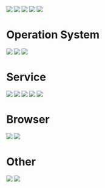 [![](https://raw.githubusercontent.com/nitadori528-hym/nitadori528-hym/master/profile-summary-card-output/github_dark/0-profile-details.svg)](https://github.com/vn7n24fzkq/github-profile-summary-cards)  [![](https://raw.githubusercontent.com/nitadori528-hym/nitadori528-hym/master/profile-summary-card-output/github_dark/1-repos-per-language.svg)](https://github.com/vn7n24fzkq/github-profile-summary-cards) [![](https://raw.githubusercontent.com/nitadori528-hym/nitadori528-hym/master/profile-summary-card-output/github_dark/2-most-commit-language.svg)](https://github.com/vn7n24fzkq/github-profile-summary-cards)
[![](https://raw.githubusercontent.com/nitadori528-hym/nitadori528-hym/master/profile-summary-card-output/github_dark/3-stats.svg)](https://github.com/vn7n24fzkq/github-profile-summary-cards) [![](https://raw.githubusercontent.com/nitadori528-hym/nitadori528-hym/master/profile-summary-card-output/github_dark/4-productive-time.svg)](https://github.com/vn7n24fzkq/github-profile-summary-cards)

# Operation System
[<img src="https://img.shields.io/badge/-Android-263674.svg?logo=Android&style=flat-square">](https://www.android.com/)
[<img src="https://img.shields.io/badge/-Windows-0078D7.svg?logo=Windows&style=flat-square">](https://www.microsoft.com/ja-jp/windows)
[<img src="https://img.shields.io/badge/Ubuntu-Linux-4FC08D.svg?logo=Ubuntu&style=flat-square">](https://jp.ubuntu.com/)
# Service
[<img src="https://img.shields.io/badge/-Twitter-008080.svg?logo=Twitter&style=flat-square">](https://www.twitter.com/mikan0528_akn)
[<img src="https://img.shields.io/badge/-Instagram-00ced1.svg?logo=Instagram&style=flat-square">](https://instagram.com/mikan0528.akn)
[<img src="https://img.shields.io/badge/-niconico-252525.svg?logo=niconico&style=flat-square">](https://www.nicovideo.jp/user/124371726)
[<img src="https://img.shields.io/badge/-Zenn-f0ffff.svg?logo=Zenn&style=flat-square">](https://zenn.dev/nitadori528_hym)
<img src="https://img.shields.io/badge/-Discord-4FC.svg?logo=Discord&style=flat-square">
# Browser
[<img src="https://img.shields.io/badge/-Google%20Chrome-yellow.svg?logo=googleChrome&style=flat-square">](https://www.google.com/intl/ja_jp/chrome/)
[<img src="https://img.shields.io/badge/-Microsoft%20Edge-az.svg?logo=microsoftedge&style=flat-square">](https://www.microsoft.com/ja-jp/edge?form=MA13FJ)
# Other
[<img src="https://img.shields.io/badge/-VisualStudioCode-0078D7.svg?logo=visualstudiocode&style=flat-square">](https://azure.microsoft.com/ja-jp/products/visual-studio-code)
[<img src="https://img.shields.io/badge/-Github-black.svg?logo=Github&style=flat-square">](https://github.com/mikan0528-akn/)